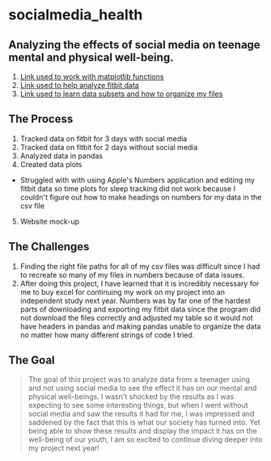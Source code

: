 # socialmedia_health
## Analyzing the effects of social media on teenage mental and physical well-being.

1. [Link used to work with matplotlib functions](https://towardsdatascience.com/a-guide-to-pandas-and-matplotlib-for-data-exploration-56fad95f951c)
2. [Link used to help analyze fitbit data](https://mode.com/python-tutorial/pandas-dataframe/)
3. [Link used to learn data subsets and how to organize my files](https://medium.com/dunder-data/selecting-subsets-of-data-in-pandas-6fcd0170be9c)


## The Process
1. Tracked data on fitbit for 3 days with social media
2. Tracked data on fitbit for 2 days without social media
3. Analyzed data in pandas
4. Created data plots
  * Struggled with with using Apple's Numbers application and editing my fitbit data so time plots for sleep tracking did not work because I couldn't figure out how to make headings on numbers for my data in the csv file
5. Website mock-up

## The Challenges
1. Finding the right file paths for all of my csv files was difficult since I had to recreate so many of my files in numbers because of data issues.
2. After doing this project, I have learned that it is incredibly necessary for me to buy excel for continuing my work on my project into an independent study next year. Numbers was by far one of the hardest parts of downloading and exporting my fitbit data since the program did not download the files correctly and adjusted my table so it would not have headers in pandas and making pandas unable to organize the data no matter how many different strings of code I tried.

## The Goal
>The goal of this project was to analyze data from a teenager using and not using social media to see the effect it has on our mental and physical well-beings. I wasn't shocked by the results as I was expecting to see some interesting things, but when I went without social media and saw the results it had for me, I was impressed and saddened by the fact that this is what our society has turned into. Yet being able to show these results and display the impact it has on the well-being of our youth, I am so excited to continue diving deeper into my project next year!
